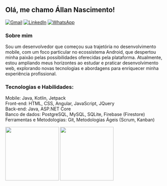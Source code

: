 ## Olá, me chamo Állan Nascimento!
[![Gmail](https://img.shields.io/badge/Gmail-D14836?style=for-the-badge&logo=gmail&logoColor=white)](mailto:devallannascimento@gmail.com)
[![LinkedIn](https://img.shields.io/badge/linkedin-%230077B5.svg?style=for-the-badge&logo=linkedin&logoColor=white)](https://www.linkedin.com/in/allannascimento/)
[![WhatsApp](https://img.shields.io/badge/WhatsApp-25D366?style=for-the-badge&logo=whatsapp&logoColor=white)](https://whatsa.me/5573999122359)

### Sobre mim
Sou um desenvolvedor que começou sua trajetória no desenvolvimento mobile, com um foco particular no ecossistema Android, que despertou minha paixão pelas possibilidades oferecidas pela plataforma. Atualmente, estou ampliando meus horizontes ao estudar e praticar desenvolvimento web, explorando novas tecnologias e abordagens para enriquecer minha experiência profissional.

### Tecnologias e Habilidades:
Mobile: Java, Kotlin, Jetpack<br>
Front-end: HTML, CSS, Angular, JavaScript, JQuery<br>
Back-end: Java, ASP.NET Core<br>
Banco de dados: PostgreSQL, MySQL, SQLite, Firebase (Firestore)<br>
Ferramentas e Metodologias: Git, Metodologias Ágeis (Scrum, Kanban)

<div>
  <img height="168em" src="https://github-readme-stats-sigma-five.vercel.app/api?username=devallannascimento&show_icons=true&theme=github_dark"/>
  <img height="168em" src="https://github-readme-stats-sigma-five.vercel.app/api/top-langs/?username=devallannascimento&layout=compact&langs_count=7&theme=github_dark"/>
</div>
